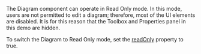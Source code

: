 The Diagram component can operate in Read Only mode. In this mode, users are not permitted to edit a diagram; therefore, most of the UI elements are disabled. It is for this reason that the Toolbox and Properties panel in this demo are hidden.

To switch the Diagram to Read Only mode, set the [readOnly](/Documentation/ApiReference/UI_Components/dxDiagram/Configuration/#readOnly) property to true.